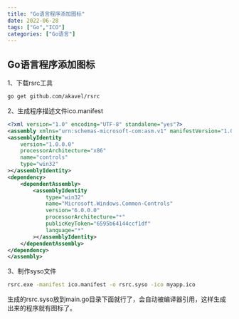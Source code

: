 ```yaml
---
title: "Go语言程序添加图标"
date: 2022-06-28
tags: ["Go","ICO"]
categories: ["Go语言"]
---
```


## Go语言程序添加图标

1、下载rsrc工具

```bash
go get github.com/akavel/rsrc
```

2、生成程序描述文件ico.manifest

```xml
<?xml version="1.0" encoding="UTF-8" standalone="yes"?>
<assembly xmlns="urn:schemas-microsoft-com:asm.v1" manifestVersion="1.0">
<assemblyIdentity
    version="1.0.0.0"
    processorArchitecture="x86"
    name="controls"
    type="win32"
></assemblyIdentity>
<dependency>
    <dependentAssembly>
        <assemblyIdentity
            type="win32"
            name="Microsoft.Windows.Common-Controls"
            version="6.0.0.0"
            processorArchitecture="*"
            publicKeyToken="6595b64144ccf1df"
            language="*"
        ></assemblyIdentity>
    </dependentAssembly>
</dependency>
</assembly>
```

3、制作syso文件

```bash
rsrc.exe -manifest ico.manifest -o rsrc.syso -ico myapp.ico
```

生成的rsrc.syso放到main.go目录下面就行了，会自动被编译器引用，这样生成出来的程序就有图标了。